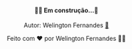 <h4 align="center"> 
🚧🚀 Em construção...🚧
</h4>
<div align="center">


 Autor: Welington Fernandes</b></sub></a> <a href="https://github.com/dev-wf" title="CodWF">🚀</a>

Feito com ❤️ por Welington Fernandes 👋🏽
</div>
